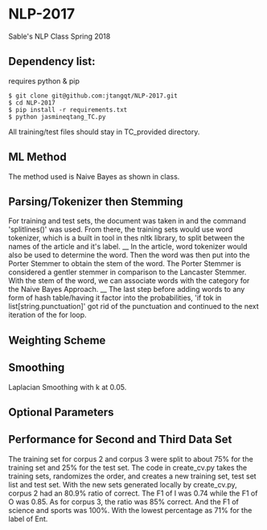 # NLP-2017
Sable's NLP Class Spring 2018


## Dependency list:
requires python & pip

```
$ git clone git@github.com:jtangqt/NLP-2017.git
$ cd NLP-2017
$ pip install -r requirements.txt
$ python jasmineqtang_TC.py
```
All training/test files should stay in TC_provided directory.


## ML Method 
The method used is Naive Bayes as shown in class. 

## Parsing/Tokenizer then Stemming
For training and test sets, the document was taken in and the command 'splitlines()' was used. From there, the training sets would use word tokenizer, which is a built in tool in thes nltk library, to split between the names of the article and it's label. __
In the article, word tokenizer would also be used to determine the word. Then the word was then put into the Porter Stemmer to obtain the stem of the word. The Porter Stemmer is considered a gentler stemmer in comparison to the Lancaster Stemmer. With the stem of the word, we can associate words with the category for the Naive Bayes Approach. __
The last step before adding words to any form of hash table/having it factor into the probabilities, 'if tok in list[string.punctuation]' got rid of the punctuation and continued to the next iteration of the for loop. 

## Weighting Scheme 


## Smoothing 
Laplacian Smoothing with k at 0.05. 

## Optional Parameters


## Performance for Second and Third Data Set
The training set for corpus 2 and corpus 3 were split to about 75% for the training set and 25% for the test set. The code in create_cv.py takes the training sets, randomizes the order, and creates a new training set, test set list and test set. 
With the new sets generated locally by create_cv.py, corpus 2 had an 80.9% ratio of correct. The F1 of I was 0.74 while the F1 of O was 0.85. As for corpus 3, the ratio was 85% correct. And the F1 of science and sports was 100%. With the lowest percentage as 71% for the label of Ent. 